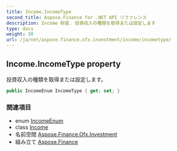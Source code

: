 ```yaml
---
title: Income.IncomeType
second_title: Aspose.Finance for .NET API リファレンス
description: Income 財産. 投資収入の種類を取得または設定します
type: docs
weight: 30
url: /ja/net/aspose.finance.ofx.investment/income/incometype/
---
```

## Income.IncomeType property

投資収入の種類を取得または設定します。

```csharp
public IncomeEnum IncomeType { get; set; }
```

### 関連項目

* enum [IncomeEnum](../../incomeenum/)
* class [Income](../)
* 名前空間 [Aspose.Finance.Ofx.Investment](../../income/)
* 組み立て [Aspose.Finance](../../../)


